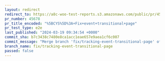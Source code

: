 ```yaml
---
layout: redirect
redirect_to: https://a8c-woo-test-reports.s3.amazonaws.com/public/pr/45678/e2e/index.html
pr_number: 45678
pr_title_encoded: "%5BCYS%5D%3A+Fix+event+transitional+page"
pr_test_type: e2e
last_published: "2024-03-19 09:34:54 +0000"
commit_sha: b7c3438c7480e8ca1acc1eae657e9aea1cf6c007
commit_message: "Merge branch 'fix/tracking-event-transitional-page' of github.com:woo…"
branch_name: fix/tracking-event-transitional-page
passed: false
---
```

